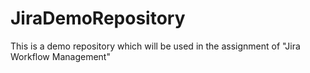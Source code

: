 # JiraDemoRepository

This is a demo repository which will be used in the assignment of "Jira Workflow Management"
